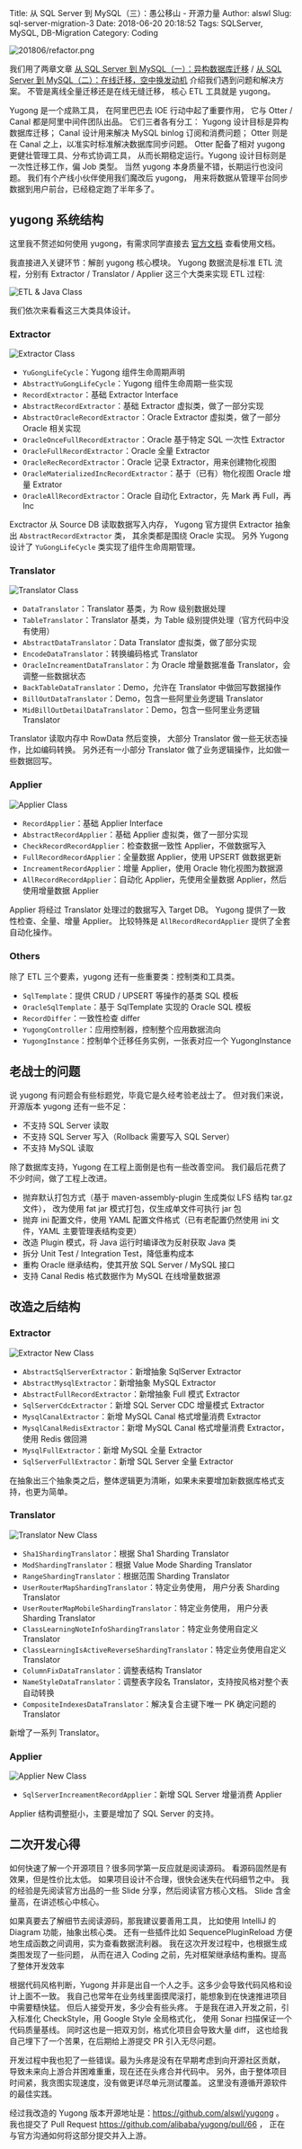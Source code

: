 Title: 从 SQL Server 到 MySQL（三）：愚公移山 - 开源力量
Author: alswl
Slug: sql-server-migration-3
Date: 2018-06-20 20:18:52
Tags: SQLServer, MySQL, DB-Migration
Category: Coding

![201806/refactor.png](https://4ocf5n.dijingchao.com/upload_dropbox/201806/refactor.png)

我们用了两章文章
[从 SQL Server 到 MySQL（一）：异构数据库迁移](https://blog.alswl.com/2018/03/sql-server-migration-1/)
/
[从 SQL Server 到 MySQL（二）：在线迁移，空中换发动机](https://blog.alswl.com/2018/05/sql-server-migration-2/)
介绍我们遇到问题和解决方案。
不管是离线全量迁移还是在线无缝迁移，
核心 ETL 工具就是 yugong。

Yugong 是一个成熟工具， 在阿里巴巴去 IOE 行动中起了重要作用，
它与 Otter / Canal 都是阿里中间件团队出品。
它们三者各有分工：
Yugong 设计目标是异构数据库迁移；
Canal 设计用来解决 MySQL binlog 订阅和消费问题；
Otter 则是在 Canal 之上，以准实时标准解决数据库同步问题。
Otter 配备了相对 yugong 更健壮管理工具、分布式协调工具，
从而长期稳定运行。Yugong 设计目标则是一次性迁移工作，偏 Job 类型。
当然 yugong 本身质量不错，长期运行也没问题。
我们有个产线小伙伴使用我们魔改后 yugong，
用来将数据从管理平台同步数据到用户前台，已经稳定跑了半年多了。

<!-- more -->


## yugong 系统结构

这里我不赘述如何使用 yugong，有需求同学直接去
[官方文档](https://github.com/alibaba/yugong) 查看使用文档。

我直接进入关键环节：解剖 yugong 核心模块。
Yugong 数据流是标准 ETL 流程，分别有 Extractor / Translator / Applier
这三个大类来实现 ETL 过程:

![ETL & Java Class](https://4ocf5n.dijingchao.com/upload_dropbox/201806/etl.png)

我们依次来看看这三大类具体设计。

### Extractor


![Extractor Class](https://4ocf5n.dijingchao.com/upload_dropbox/201806/extractor.png)

*   `YuGongLifeCycle`：Yugong 组件生命周期声明
*   `AbstractYuGongLifeCycle`：Yugong 组件生命周期一些实现
*   `RecordExtractor`：基础 Extractor Interface
*   `AbstractRecordExtractor`：基础 Extractor 虚拟类，做了一部分实现
*   `AbstractOracleRecordExtractor`：Oracle Extractor 虚拟类，做了一部分 Oracle 相关实现
*   `OracleOnceFullRecordExtractor`：Oracle 基于特定 SQL 一次性 Extractor
*   `OracleFullRecordExtractor`：Oracle 全量 Extractor
*   `OracleRecRecordExtractor`：Oracle 记录 Extractor，用来创建物化视图
*   `OracleMaterializedIncRecordExtractor`：基于（已有）物化视图 Oracle 增量 Extrator
*   `OracleAllRecordExtractor`：Oracle 自动化 Extractor，先 Mark 再 Full，再 Inc

Exctractor 从 Source DB 读取数据写入内存，
Yugong 官方提供 Extractor 抽象出 `AbstractRecordExtractor` 类，
其余类都是围绕 Oracle 实现。
另外 Yugong 设计了 `YuGongLifeCycle` 类实现了组件生命周期管理。

### Translator

![Translator Class](https://4ocf5n.dijingchao.com/upload_dropbox/201806/translator.png)

*   `DataTranslator`：Translator 基类，为 Row 级别数据处理
*   `TableTranslator`：Translator 基类，为 Table 级别提供处理（官方代码中没有使用）
*   `AbstractDataTranslator`：Data Translator 虚拟类，做了部分实现
*   `EncodeDataTranslator`：转换编码格式 Translator
*   `OracleIncreamentDataTranslator`：为 Oracle 增量数据准备 Translator，会调整一些数据状态
*   `BackTableDataTranslator`：Demo，允许在 Translator 中做回写数据操作
*   `BillOutDataTranslator`：Demo，包含一些阿里业务逻辑 Translator
*   `MidBillOutDetailDataTranslator`：Demo，包含一些阿里业务逻辑 Translator

Translator 读取内存中 RowData 然后变换，
大部分 Translator 做一些无状态操作，比如编码转换。
另外还有一小部分 Translator 做了业务逻辑操作，比如做一些数据回写。


### Applier

![Applier Class](https://4ocf5n.dijingchao.com/upload_dropbox/201806/applier.png)

*   `RecordApplier`：基础 Applier Interface
*   `AbstractRecordApplier`：基础 Applier 虚拟类，做了一部分实现
*   `CheckRecordRecordApplier`：检查数据一致性 Applier，不做数据写入
*   `FullRecordRecordApplier`：全量数据 Applier，使用 UPSERT 做数据更新
*   `IncreamentRecordApplier`：增量 Applier，使用 Oracle 物化视图为数据源
*   `AllRecordRecordApplier`：自动化 Applier，先使用全量数据 Applier，然后使用增量数据 Applier


Applier 将经过 Translator 处理过的数据写入 Target DB。
Yugong 提供了一致性检查、全量、增量 Applier。
比较特殊是 `AllRecordRecordApplier` 提供了全套自动化操作。


### Others

除了 ETL 三个要素，yugong 还有一些重要类：控制类和工具类。

*   `SqlTemplate`：提供 CRUD / UPSERT 等操作的基类 SQL 模板
*   `OracleSqlTemplate`：基于 SqlTemplate 实现的 Oracle SQL 模板
*   `RecordDiffer`：一致性检查 differ
*   `YugongController`：应用控制器，控制整个应用数据流向
*   `YugongInstance`：控制单个迁移任务实例，一张表对应一个 YugongInstance


## 老战士的问题

说 yugong 有问题会有些标题党，毕竟它是久经考验老战士了。
但对我们来说，开源版本 yugong 还有一些不足：

*   不支持 SQL Server 读取
*   不支持 SQL Server 写入（Rollback 需要写入 SQL Server）
*   不支持 MySQL 读取

除了数据库支持，Yugong 在工程上面倒是也有一些改善空间。
我们最后花费了不少时间，做了工程上改进。

*   抛弃默认打包方式（基于 maven-assembly-plugin 生成类似 LFS 结构 tar.gz 文件），
    改为使用 fat jar 模式打包，仅生成单文件可执行 jar 包
*   抛弃 ini 配置文件，使用 YAML 配置文件格式（已有老配置仍然使用 ini 文件，YAML 主要管理表结构变更）
*   改造 Plugin 模式，将 Java 运行时编译改为反射获取 Java 类
*   拆分 Unit Test / Integration Test，降低重构成本
*   重构 Oracle 继承结构，使其开放 SQL Server / MySQL 接口
*   支持 Canal Redis 格式数据作为 MySQL 在线增量数据源


## 改造之后结构

### Extractor

![Extractor New Class](https://4ocf5n.dijingchao.com/upload_dropbox/201806/extractor-new.png)

*   `AbstractSqlServerExtractor`：新增抽象 SqlServer Extractor
*   `AbstractMysqlExtractor`：新增抽象 MySQL Extractor
*   `AbstractFullRecordExtractor`：新增抽象 Full 模式 Extractor
*   `SqlServerCdcExtractor`：新增 SQL Server CDC 增量模式 Extractor
*   `MysqlCanalExtractor`：新增 MySQL Canal 格式增量消费 Extractor
*   `MysqlCanalRedisExtractor`：新增 MySQL Canal 格式增量消费 Extractor，使用 Redis 做回溯
*   `MysqlFullExtractor`：新增 MySQL 全量 Extractor
*   `SqlServerFullExtractor`：新增 SQL Server 全量 Extractor

在抽象出三个抽象类之后，整体逻辑更为清晰，如果未来要增加新数据库格式支持，也更为简单。


### Translator


![Translator New Class](https://4ocf5n.dijingchao.com/upload_dropbox/201806/translator-new.png)


*   `Sha1ShardingTranslator`：根据 Sha1 Sharding Translator
*   `ModShardingTranslator`：根据 Value Mode Sharding Translator
*   `RangeShardingTranslator`：根据范围 Sharding Translator
*   `UserRouterMapShardingTranslator`：特定业务使用， 用户分表 Sharding Translator
*   `UserRouterMapMobileShardingTranslator`：特定业务使用， 用户分表 Sharding Translator
*   `ClassLearningNoteInfoShardingTranslator`：特定业务使用自定义 Translator
*   `ClassLearningIsActiveReverseShardingTranslator`：特定业务使用自定义 Translator
*   `ColumnFixDataTranslator`：调整表结构 Translator
*   `NameStyleDataTranslator`：调整表字段名 Translator，支持按风格对整个表自动转换
*   `CompositeIndexesDataTranslator`：解决复合主键下唯一 PK 确定问题的 Translator


新增了一系列 Translator。


### Applier

![Applier New Class](https://4ocf5n.dijingchao.com/upload_dropbox/201806/applier-new.png)

*   `SqlServerIncreamentRecordApplier`：新增 SQL Server 增量消费 Applier

Applier 结构调整挺小，主要是增加了 SQL Server 的支持。


## 二次开发心得

如何快速了解一个开源项目？很多同学第一反应就是阅读源码。
看源码固然是有效果，但是性价比太低。
如果项目设计不合理，很快会迷失在代码细节之中。
我的经验是先阅读官方出品的一些 Slide 分享，然后阅读官方核心文档。
Slide 含金量高，在讲述核心中核心。

如果真要去了解细节去阅读源码，那我建议要善用工具，
比如使用 IntelliJ 的 Diagram 功能，抽象出核心类。
还有一些插件比如 SequencePluginReload 方便地生成函数之间调用，实为查看数据流利器。
我在这次开发过程中，也根据生成类图发现了一些问题，
从而在进入 Coding 之前，先对框架继承结构重构。提高了整体开发效率

根据代码风格判断，Yugong 并非是出自一个人之手。这多少会导致代码风格和设计上面不一致。
我自己也常年在业务线里面摸爬滚打，能想象到在快速推进项目中需要糙快猛。
但后人接受开发，多少会有些头疼。
于是我在进入开发之前，引入标准化 CheckStyle，用 Google Style 全局格式化，
使用 Sonar 扫描保证一个代码质量基线。
同时这也是一把双刃剑，格式化项目会导致大量 diff，
这也给我自己埋下了一个苦果，在后期给上游提交 PR 引入无尽问题。

开发过程中我也犯了一些错误。最为头疼是没有在早期考虑到向开源社区贡献，
导致未来向上游合并困难重重，现在还在头疼合并代码中。
另外，由于整体项目时间紧，我贪图实现速度，没有做更详尽单元测试覆盖。
这里没有遵循开源软件的最佳实践。

经过我改造的 Yugong 版本开源地址是：https://github.com/alswl/yugong 。
我也提交了 Pull Request https://github.com/alibaba/yugong/pull/66 ，
正在与官方沟通如何将这部分提交并入上游。
